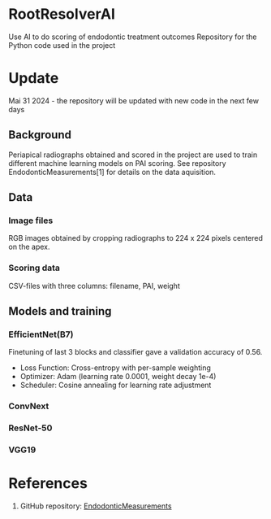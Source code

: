 # RootResolverAI
 Use AI to do scoring of endodontic  treatment outcomes
 Repository for the Python code used in the project

# Update
Mai 31 2024 - the repository will be updated with new code in the next few days

## Background
Periapical radiographs obtained and scored in the project <to come> are used to train different machine learning models on PAI scoring. See repository EndodonticMeasurements[1] for details on the data aquisition.


## Data
### Image files
RGB images obtained by cropping radiographs to 224 x 224 pixels centered on the apex.
### Scoring data
CSV-files with three columns: filename, PAI, weight

## Models and training
### EfficientNet(B7)
Finetuning of last 3 blocks and classifier gave a validation accuracy of 0.56. 
- Loss Function: Cross-entropy with per-sample weighting
- Optimizer: Adam (learning rate 0.0001, weight decay 1e-4)
- Scheduler: Cosine annealing for learning rate adjustment

### ConvNext

### ResNet-50

### VGG19

# References
1. GitHub repository: [EndodonticMeasurements](https://github.com/geraldOslo/EndodonticMeasurements)



